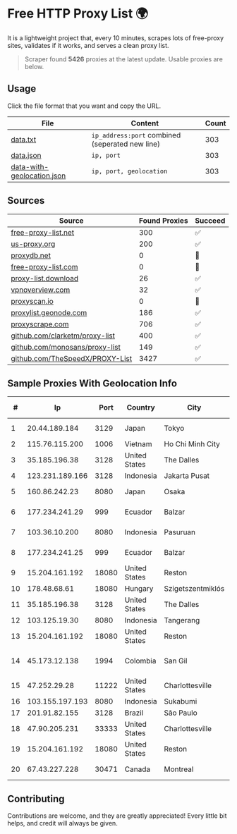 
# Free HTTP Proxy List 🌍

It is a lightweight project that, every 10 minutes, scrapes lots of free-proxy sites, validates if it works, and serves a clean proxy list.


> Scraper found **5426** proxies at the latest update. Usable proxies are below.

## Usage

Click the file format that you want and copy the URL.


|File|Content|Count|
|----|-------|-----|
|[data.txt](https://raw.githubusercontent.com/themiralay/Proxy-List-World/master/data.txt)|`ip_address:port` combined (seperated new line)|303|
|[data.json](https://raw.githubusercontent.com/themiralay/Proxy-List-World/master/data.json)|`ip, port`|303|
|[data-with-geolocation.json](https://raw.githubusercontent.com/themiralay/Proxy-List-World/master/data-with-geolocation.json)|`ip, port, geolocation`|303|

## Sources

|Source|Found Proxies|Succeed|
|------|-------------|-------|
|[free-proxy-list.net](https://free-proxy-list.net)|300|✅|
|[us-proxy.org](https://www.us-proxy.org)|200|✅|
|[proxydb.net](http://proxydb.net)|0|🚫|
|[free-proxy-list.com](https://free-proxy-list.com/?page=&port=&type%5B%5D=http&type%5B%5D=https&up_time=0&search=Search)|0|🚫|
|[proxy-list.download](https://www.proxy-list.download/HTTP)|26|✅|
|[vpnoverview.com](https://vpnoverview.com/privacy/anonymous-browsing/free-proxy-servers)|32|✅|
|[proxyscan.io](https://www.proxyscan.io)|0|🚫|
|[proxylist.geonode.com](https://proxylist.geonode.com/api/proxy-list?limit=300&page=1&sort_by=lastChecked&sort_type=desc&protocols=http,https)|186|✅|
|[proxyscrape.com](https://api.proxyscrape.com/v2/?request=displayproxies&protocol=http&timeout=10000&country=all&ssl=all&anonymity=all)|706|✅|
|[github.com/clarketm/proxy-list](https://raw.githubusercontent.com/clarketm/proxy-list/master/proxy-list-raw.txt)|400|✅|
|[github.com/monosans/proxy-list](https://raw.githubusercontent.com/monosans/proxy-list/main/proxies/http.txt)|149|✅|
|[github.com/TheSpeedX/PROXY-List](https://raw.githubusercontent.com/TheSpeedX/PROXY-List/master/http.txt)|3427|✅|


## Sample Proxies With Geolocation Info

|#|Ip|Port|Country|City|Internet Service Provider|
|-|--|----|-------|----|-------------------------|
|1|20.44.189.184|3129|Japan|Tokyo|Microsoft Corporation|
|2|115.76.115.200|1006|Vietnam|Ho Chi Minh City|VIETELGPRS|
|3|35.185.196.38|3128|United States|The Dalles|Google LLC|
|4|123.231.189.166|3128|Indonesia|Jakarta Pusat|LINTASARTA|
|5|160.86.242.23|8080|Japan|Osaka|Sony Network Communications Inc|
|6|177.234.241.29|999|Ecuador|Balzar|Vasquez Burgos Livington|
|7|103.36.10.200|8080|Indonesia|Pasuruan|PT Awinet Global Mandiri|
|8|177.234.241.25|999|Ecuador|Balzar|Vasquez Burgos Livington|
|9|15.204.161.192|18080|United States|Reston|OVH SAS|
|10|178.48.68.61|18080|Hungary|Szigetszentmiklós|UPC|
|11|35.185.196.38|3128|United States|The Dalles|Google LLC|
|12|103.125.19.30|8080|Indonesia|Tangerang|JAVAMEDIA|
|13|15.204.161.192|18080|United States|Reston|OVH SAS|
|14|45.173.12.138|1994|Colombia|San Gil|Atenea Telecomunicaciones S.A.S|
|15|47.252.29.28|11222|United States|Charlottesville|Alibaba.com LLC|
|16|103.155.197.193|8080|Indonesia|Sukabumi|JEMBATANDATA|
|17|201.91.82.155|3128|Brazil|São Paulo|Vivo|
|18|47.90.205.231|33333|United States|Charlottesville|Alibaba.com LLC|
|19|15.204.161.192|18080|United States|Reston|OVH SAS|
|20|67.43.227.228|30471|Canada|Montreal|GloboTech Communications|



## Contributing

Contributions are welcome, and they are greatly appreciated! Every
little bit helps, and credit will always be given.

